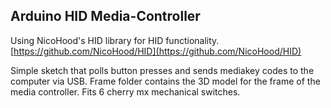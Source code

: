 ## Arduino HID Media-Controller

Using NicoHood's HID library for HID functionality. [https://github.com/NicoHood/HID](https://github.com/NicoHood/HID)

Simple sketch that polls button presses and sends mediakey codes to the computer via USB.
Frame folder contains the 3D model for the frame of the media controller. Fits 6 cherry mx mechanical switches.
